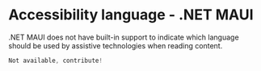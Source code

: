 # Accessibility language - .NET MAUI

.NET MAUI does not have built-in support to indicate which language should be used by assistive technologies when reading content.

```csharp
Not available, contribute!
```
